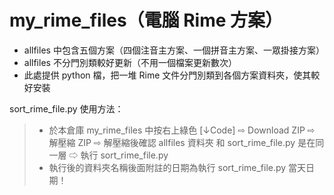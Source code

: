 # my_rime_files（電腦 Rime 方案）
- allfiles 中包含五個方案（四個注音主方案、一個拼音主方案、一眾掛接方案）
- allfiles 不分門別類較好更新（不用一個檔案更新數次）
- 此處提供 python 檔，把一堆 Rime 文件分門別類到各個方案資料夾，使其較好安裝

sort_rime_file.py 使用方法：
>- 於本倉庫 my_rime_files 中按右上綠色 [↓Code]  ⇨ Download ZIP ⇨ 解壓縮 ZIP ⇨ 解壓縮後確認 allfiles 資料夾 和 sort_rime_file.py 是在同一層 ⇨ 執行 sort_rime_file.py 
>- 執行後的資料夾名稱後面附註的日期為執行 sort_rime_file.py 當天日期！
